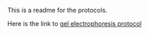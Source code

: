 This is a readme for the protocols.

Here is the link to [gel electrophoresis protocol](/protocols/Gel_electrophoresis.md)

